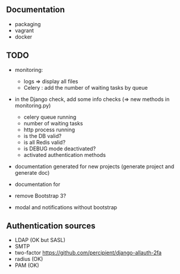 Documentation
-------------

  * packaging
  * vagrant
  * docker

TODO
----

  * monitoring:
    * logs => display all files
    * Celery : add the number of waiting tasks by queue
  * in the Django check, add some info checks (=> new methods in monitoring.py)
    * celery queue running
    * number of waiting tasks
    * http process running
    * is the DB valid?
    * is all Redis valid?
    * is DEBUG mode deactivated?
    * activated authentication methods

  * documentation generated for new projects
    (generate project and generate doc)
  * documentation for
  * remove Bootstrap 3?
  * modal and notifications without bootstrap

Authentication sources
----------------------

  * LDAP (OK but SASL)
  * SMTP
  * two-factor https://github.com/percipient/django-allauth-2fa
  * radius (OK)
  * PAM (OK)

